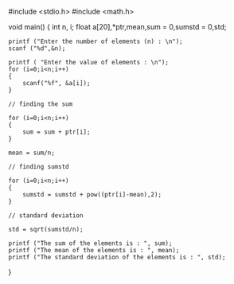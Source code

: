 #include <stdio.h>
#include <math.h>

void main()
{
    int n, i;
    float a[20],*ptr,mean,sum = 0,sumstd = 0,std;

    printf ("Enter the number of elements (n) : \n");
    scanf ("%d",&n);

    printf ( "Enter the value of elements : \n");
    for (i=0;i<n;i++)
    {
        scanf("%f", &a[i]);
    }

    // finding the sum

    for (i=0;i<n;i++)
    {
        sum = sum + ptr[i];
    }

    mean = sum/n;

    // finding sumstd

    for (i=0;i<n;i++)
    {
        sumstd = sumstd + pow((ptr[i]-mean),2);
    }

    // standard deviation 

    std = sqrt(sumstd/n);

    printf ("The sum of the elements is : ", sum);
    printf ("The mean of the elements is : ", mean);
    printf ("The standard deviation of the elements is : ", std);

}
